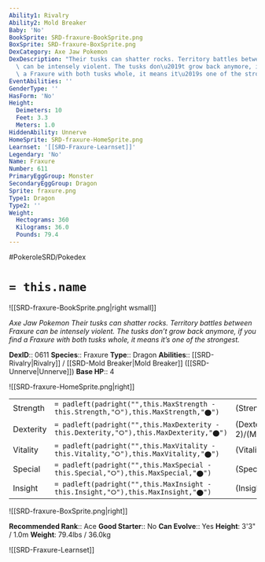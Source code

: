 ```yaml
---
Ability1: Rivalry
Ability2: Mold Breaker
Baby: 'No'
BookSprite: SRD-fraxure-BookSprite.png
BoxSprite: SRD-fraxure-BoxSprite.png
DexCategory: Axe Jaw Pokemon
DexDescription: "Their tusks can shatter rocks. Territory battles between Fraxure\
  \ can be intensely violent. The tusks don\u2019t grow back anymore, if you find\
  \ a Fraxure with both tusks whole, it means it\u2019s one of the strongest."
EventAbilities: ''
GenderType: ''
HasForm: 'No'
Height:
  Deimeters: 10
  Feet: 3.3
  Meters: 1.0
HiddenAbility: Unnerve
HomeSprite: SRD-fraxure-HomeSprite.png
Learnset: '[[SRD-Fraxure-Learnset]]'
Legendary: 'No'
Name: Fraxure
Number: 611
PrimaryEggGroup: Monster
SecondaryEggGroup: Dragon
Sprite: fraxure.png
Type1: Dragon
Type2: ''
Weight:
  Hectograms: 360
  Kilograms: 36.0
  Pounds: 79.4
---
```


#PokeroleSRD/Pokedex

# `= this.name`

![[SRD-fraxure-BookSprite.png|right wsmall]]

*Axe Jaw Pokemon*
*Their tusks can shatter rocks. Territory battles between Fraxure can be intensely violent. The tusks don’t grow back anymore, if you find a Fraxure with both tusks whole, it means it’s one of the strongest.*

**DexID**:: 0611
**Species**:: Fraxure
**Type**:: Dragon
**Abilities**:: [[SRD-Rivalry|Rivalry]] / [[SRD-Mold Breaker|Mold Breaker]] ([[SRD-Unnerve|Unnerve]])
**Base HP**:: 4

![[SRD-fraxure-HomeSprite.png|right]]

|           |                                                                                        |                                          |
| --------- | -------------------------------------------------------------------------------------- | ---------------------------------------- |
| Strength  | `= padleft(padright("",this.MaxStrength - this.Strength,"⭘"),this.MaxStrength,"⬤")`    | (Strength::3)/(MaxStrength::6)   |
| Dexterity | `= padleft(padright("",this.MaxDexterity - this.Dexterity,"⭘"),this.MaxDexterity,"⬤")` | (Dexterity:: 2)/(MaxDexterity::4) |
| Vitality  | `= padleft(padright("",this.MaxVitality - this.Vitality,"⭘"),this.MaxVitality,"⬤")`    | (Vitality::2)/(MaxVitality::5)   |
| Special   | `= padleft(padright("",this.MaxSpecial - this.Special,"⭘"),this.MaxSpecial,"⬤")`       | (Special::1)/(MaxSpecial::3)     |
| Insight   | `= padleft(padright("",this.MaxInsight - this.Insight,"⭘"),this.MaxInsight,"⬤")`       | (Insight::2)/(MaxInsight::4)     |

![[SRD-fraxure-BoxSprite.png|right]]

**Recommended Rank**:: Ace
**Good Starter**:: No
**Can Evolve**:: Yes
**Height**: 3'3" / 1.0m
**Weight**: 79.4lbs / 36.0kg

![[SRD-Fraxure-Learnset]]